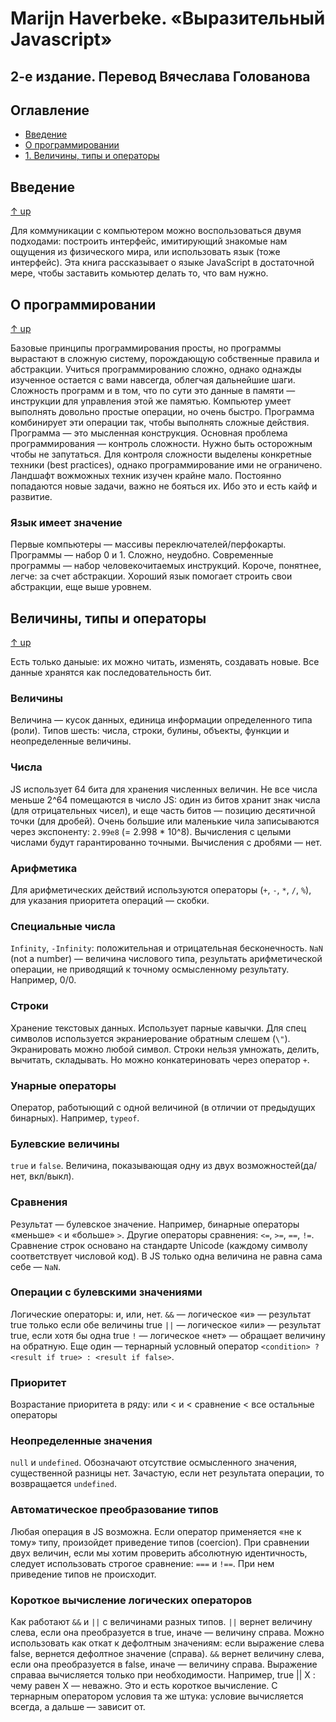 # Marijn Haverbeke. «Выразительный Javascript» 
## 2-е издание. Перевод Вячеслава Голованова

## Оглавление

* [Введение](#введение)
* [О программировании](#о-программировании)
* [1. Величины, типы и операторы](#Величины-типы-и-операторы)



## Введение
[↑ up](#оглавление) 

Для коммуникации с компьютером можно воспользоваться двумя подходами: построить интерфейс, имитирующий знакомые нам ощущения из физического мира, или использовать язык (тоже интерфейс). Эта книга рассказывает о языке JavaScript в достаточной мере, чтобы заставить комьютер делать то, что вам нужно.

## О программировании
[↑ up](#оглавление) 

Базовые принципы программирования просты, но программы вырастают в сложную систему, порождающую собственные правила и абстракции. Учиться программированию сложно, однако однажды изученное остается с вами навсегда, облегчая дальнейшие шаги.
Сложность программ и в том, что по сути это данные в памяти — инструкции для управления этой же памятью. Компьютер умеет выполнять довольно простые операции, но очень быстро. Программа комбинирует эти операции так, чтобы выполнять сложные действия. Программа — это мысленная конструкция.
Основная проблема программирования — контроль сложности. Нужно быть осторожным чтобы не запутаться. Для контроля сложности выделены конкретные техники (best practices), однако программирование ими не ограничено. Ландшафт вожможных техник изучен крайне мало. Постоянно попадаются новые задачи, важно не бояться их. Ибо это и есть кайф и развитие.

### Язык имеет значение

Первые компьютеры — массивы переключателей/перфокарты. Программы — набор 0 и 1. Сложно, неудобно.
Современные программы ­— набор человекочитаемых инструкций. Короче, понятнее, легче: за счет абстракции.
Хороший язык помогает строить свои абстракции, еще выше уровнем.

## Величины, типы и операторы
[↑ up](#оглавление) 

Есть только даныые: их можно читать, изменять, создавать новые. Все данные хранятся как последовательность бит.

### Величины

Величина — кусок данных, единица информации определенного типа (роли). Типов шесть: числа, строки, булины, объекты, функции и неопределенные величины.

### Числа

JS использует 64 бита для хранения численных величин. Не все числа меньше 2^64 помещаются в число JS: один из битов хранит знак числа (для отрицательных чисел), и еще часть битов — позицию десятичной точки (для дробей). 
Очень большие или маленькие чила записываются через экспоненту: `2.99e8` (= 2.998 * 10^8).
Вычисления с целыми числами будут гарантированно точными. Вычисления с дробями — нет.

### Арифметика

Для арифметических действий используются операторы (`+`, `-`, `*`, `/`, `%`), для указания приоритета операций — скобки.

### Специальные числа

`Infinity`, `-Infinity`: положительная и отрицательная бесконечность. 
`NaN` (not a number) — величина числового типа, результать арифметической операции, не приводящий к точному осмысленному результату. Например, 0/0.

### Строки

Хранение текстовых данных. Использует парные кавычки. Для спец символов используется экраниерование обратным слешем (`\"`). Экранировать можно любой символ.
Строки нельзя умножать, делить, вычитать, складывать. Но можно конкатериновать через оператор `+`.

### Унарные операторы

Оператор, работыющий с одной величиной (в отличии от предыдущих бинарных). Например, `typeof`.

### Булевские величины

`true` и `false`. Величина, показывающая одну из двух возможностей(да/нет, вкл/выкл). 

### Сравнения

Результат — булевское значение. Например, бинарные операторы «меньше» `<` и «больше» `>`. Другие операторы сравнения: `<=`, `>=`, `==`, `!=`.
Сравнение строк основано на стандарте Unicode (каждому символу соответствует числовой код).
В JS только одна величина не равна сама себе — `NaN`.

### Операции с булевскими значениями

Логические операторы: и, или, нет.
`&&` — логическое «и» — результат true только если обе величины true 
`||` — логическое «или» — результат true, если хотя бы одна true
`!` — логическое «нет» — обращает величину на обратную.
Еще один — тернарный условный оператор `<condition> ? <result if true> : <result if false>`. 

### Приоритет

Возрастание приоритета в ряду: или < и < сравнение < все остальные операторы

### Неопределенные значения

`null` и `undefined`. Обозначают отсутствие осмысленного значения, существенной разницы нет. 
Зачастую, если нет результата операции, то возвращается `undefined`.  

### Автоматическое преобразование типов

Любая операция в JS возможна. Если оператор применяется «не к тому» типу, произойдет приведение типов (coercion).
При сравнении двух величин, если мы хотим проверить абсолютную идентичность, следует использовать строгое сравнение: `===` и `!==`. При нем приведение типов не происходит.

### Короткое вычисление логических операторов

Как работают `&&` и `||` с величинами разных типов.
`||` вернет величину слева, если она преобразуется в true, иначе — величину справа. Можно использовать как откат к дефолтным значениям: если выражение слева false, вернется дефолтное значение (справа). 
`&&` вернет величину слева, если она преобразуется в false, иначе — величину справа.
Выражение справаа вычисляется только при необходимости. Например, true || Х : чему равен Х — неважно. Это и есть короткое вычисление. С тернарным оператором условия та же штука: условие вычисляется всегда, а дальше — зависит от.